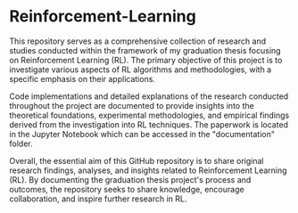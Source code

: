 # Reinforcement-Learning
This repository serves as a comprehensive collection of research and studies conducted within the framework of my graduation thesis focusing on Reinforcement Learning (RL). The primary objective of this project is to investigate various aspects of RL algorithms and methodologies, with a specific emphasis on their applications.

Code implementations and detailed explanations of the research conducted throughout the project are documented to provide insights into the theoretical foundations, experimental methodologies, and empirical findings derived from the investigation into RL techniques. The paperwork is located in the Jupyter Notebook which can be accessed in the "documentation" folder.

Overall, the essential aim of this GitHub repository is to share original research findings, analyses, and insights related to Reinforcement Learning (RL). By documenting the graduation thesis project's process and outcomes, the repository seeks to share knowledge, encourage collaboration, and inspire further research in RL.
